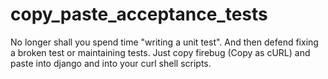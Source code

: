copy_paste_acceptance_tests
===========================

No longer shall you spend time "writing a unit test".  And then defend fixing a broken test or maintaining tests.   Just copy firebug (Copy as cURL) and paste into django and into your curl shell scripts.
